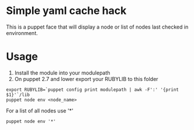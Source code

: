 # Simple yaml cache hack
This is a puppet face that will display a node or list of nodes last checked in environment.

# Usage
1. Install the module into your modulepath
2. On puppet 2.7 and lower export your RUBYLIB to this folder

```shell
export RUBYLIB=`puppet config print modulepath | awk -F':' '{print $1}'`/lib
puppet node env <node_name>
```

For a list of all nodes use '*'  

```shell
puppet node env '*'
```
